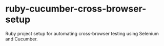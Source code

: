 # ruby-cucumber-cross-browser-setup
Ruby project setup for automating cross-browser testing using Selenium and Cucumber.
